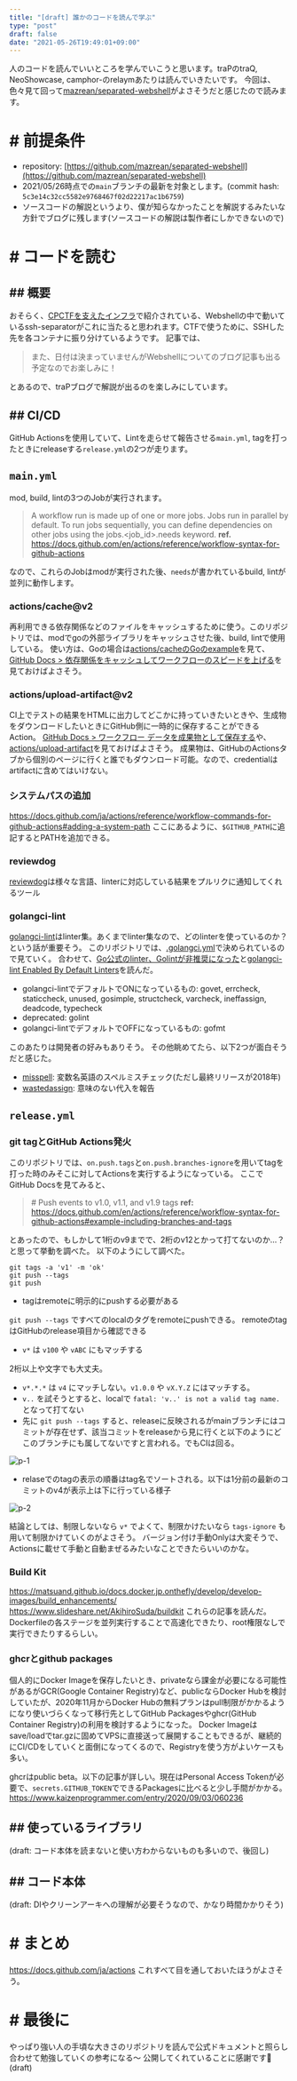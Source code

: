 ```yaml
---
title: "[draft] 誰かのコードを読んで学ぶ"
type: "post"
draft: false
date: "2021-05-26T19:49:01+09:00"
---
```


人のコードを読んでいいところを学んでいこうと思います。traPのtraQ, NeoShowcase, camphor-のrelaymあたりは読んでいきたいです。
今回は、色々見て回って[mazrean/separated-webshell](https://github.com/mazrean/separated-webshell)がよさそうだと感じたので読みます。

# # 前提条件
- repository: [https://github.com/mazrean/separated-webshell](https://github.com/mazrean/separated-webshell)
- 2021/05/26時点での`main`ブランチの最新を対象とします。(commit hash: `5c3e14c32cc5582e9768467f02d22217ac1b6759`)
- ソースコードの解説というより、僕が知らなかったことを解説するみたいな方針でブログに残します(ソースコードの解説は製作者にしかできないので)

# # コードを読む
## ## 概要
おそらく、[CPCTFを支えたインフラ](https://trap.jp/post/1303/)で紹介されている、Webshellの中で動いているssh-separatorがこれに当たると思われます。CTFで使うために、SSHした先を各コンテナに振り分けているようです。
記事では、

> また、日付は決まっていませんがWebshellについてのブログ記事も出る予定なのでお楽しみに！

とあるので、traPブログで解説が出るのを楽しみにしています。

## ## CI/CD
GitHub Actionsを使用していて、Lintを走らせて報告させる`main.yml`, tagを打ったときにreleaseする`release.yml`の2つが走ります。

## `main.yml`
mod, build, lintの3つのJobが実行されます。

> A workflow run is made up of one or more jobs. Jobs run in parallel by default. To run jobs sequentially, you can define dependencies on other jobs using the jobs.<job_id>.needs keyword.
> **ref.** https://docs.github.com/en/actions/reference/workflow-syntax-for-github-actions

なので、これらのJobはmodが実行された後、`needs`が書かれているbuild, lintが並列に動作します。

### actions/cache@v2
再利用できる依存関係などのファイルをキャッシュするために使う。このリポジトリでは、modでgoの外部ライブラリをキャッシュさせた後、build, lintで使用している。
使い方は、Goの場合は[actions/cacheのGoのexample](https://github.com/actions/cache/blob/main/examples.md#go---modules)を見て、[GitHub Docs > 依存関係をキャッシュしてワークフローのスピードを上げる](https://docs.github.com/ja/actions/guides/caching-dependencies-to-speed-up-workflows)を見ておけばよさそう。

### actions/upload-artifact@v2
CI上でテストの結果をHTMLに出力してどこかに持っていきたいときや、生成物をダウンロードしたいときにGitHub側に一時的に保存することができるAction。
[GitHub Docs > ワークフロー データを成果物として保存する](https://docs.github.com/ja/actions/guides/storing-workflow-data-as-artifacts)や、[actions/upload-artifact](https://github.com/actions/upload-artifact)を見ておけばよさそう。
成果物は、GitHubのActionsタブから個別のページに行くと誰でもダウンロード可能。なので、credentialはartifactに含めてはいけない。

### システムパスの追加
https://docs.github.com/ja/actions/reference/workflow-commands-for-github-actions#adding-a-system-path
ここにあるように、`$GITHUB_PATH`に追記するとPATHを追加できる。

### reviewdog
[reviewdog](https://github.com/reviewdog/reviewdog)は様々な言語、linterに対応している結果をプルリクに通知してくれるツール

### golangci-lint
[golangci-lint](https://github.com/golangci/golangci-lint)はlinter集。あくまでlinter集なので、どのlinterを使っているのか？という話が重要そう。
このリポジトリでは、[.golangci.yml](https://github.com/mazrean/separated-webshell/blob/main/.golangci.yml)で決められているので見ていく。
合わせて、[Go公式のlinter、Golintが非推奨になった](https://zenn.dev/sanpo_shiho/articles/09d1da9af91998)と[golangci-lint Enabled By Default Linters](https://golangci-lint.run/usage/linters/#enabled-by-default-linters)を読んだ。

- golangci-lintでデフォルトでONになっているもの: govet, errcheck, staticcheck, unused, gosimple, structcheck, varcheck, ineffassign, deadcode, typecheck
- deprecated: golint
- golangci-lintでデフォルトでOFFになっているもの: gofmt

このあたりは開発者の好みもありそう。
その他眺めてたら、以下2つが面白そうだと感じた。

- [misspell](https://github.com/client9/misspell): 変数名英語のスペルミスチェック(ただし最終リリースが2018年)
- [wastedassign](https://github.com/sanposhiho/wastedassign): 意味のない代入を報告

## `release.yml`
### git tagとGitHub Actions発火
このリポジトリでは、`on.push.tags`と`on.push.branches-ignore`を用いてtagを打った時のみそこに対してActionsを実行するようになっている。
ここでGitHub Docsを見てみると、

> \# Push events to v1.0, v1.1, and v1.9 tags
> **ref:** https://docs.github.com/en/actions/reference/workflow-syntax-for-github-actions#example-including-branches-and-tags

とあったので、もしかして1桁のv9までで、2桁のv12とかって打てないのか...？と思って挙動を調べた。
以下のようにして調べた。

```shell
git tags -a 'v1' -m 'ok'
git push --tags
git push
```

- tagはremoteに明示的にpushする必要がある

`git push --tags` ですべてのlocalのタグをremoteにpushできる。
remoteのtagはGitHubのrelease項目から確認できる

- `v*` は `v100` や `vABC` にもマッチする

2桁以上や文字でも大丈夫。

- `v*.*.*` は `v4` にマッチしない。`v1.0.0` や `vX.Y.Z` にはマッチする。
- `v..` を試そうとすると、localで `fatal: 'v..' is not a valid tag name.` となって打てない
- 先に `git push --tags` すると、releaseに反映されるがmainブランチにはコミットが存在せず、該当コミットをreleaseから見に行くと以下のようにどこのブランチにも属してないですと言われる。でもCIは回る。

![p-1](p-1.png)

- relaseでのtagの表示の順番はtag名でソートされる。以下は1分前の最新のコミットのv4が表示上は下に行っている様子

![p-2](p-2.png)

結論としては、制限しないなら `v*` でよくて、制限かけたいなら `tags-ignore` も用いて制限かけていくのがよさそう。
バージョン付け手動Onlyは大変そうで、Actionsに載せて手動と自動まぜるみたいなことできたらいいのかな。

### Build Kit
https://matsuand.github.io/docs.docker.jp.onthefly/develop/develop-images/build_enhancements/
https://www.slideshare.net/AkihiroSuda/buildkit
これらの記事を読んだ。Dockerfileの各ステージを並列実行することで高速化できたり、root権限なしで実行できたりするらしい。

### ghcrとgithub packages
個人的にDocker Imageを保存したいとき、privateなら課金が必要になる可能性があるがGCR(Google Container Registry)など、publicならDocker Hubを検討していたが、2020年11月からDocker Hubの無料プランはpull制限がかかるようになり使いづらくなって移行先としてGitHub Packagesやghcr(GitHub Container Registry)の利用を検討するようになった。
Docker Imageはsave/loadでtar.gzに固めてVPSに直接送って展開することもできるが、継続的にCI/CDをしていくと面倒になってくるので、Registryを使う方がよいケースも多い。

ghcrはpublic beta。以下の記事が詳しい。現在はPersonal Access Tokenが必要で、`secrets.GITHUB_TOKEN`でできるPackagesに比べると少し手間がかかる。
https://www.kaizenprogrammer.com/entry/2020/09/03/060236

## ## 使っているライブラリ
(draft: コード本体を読まないと使い方わからないものも多いので、後回し)

## ## コード本体
(draft: DIやクリーンアーキへの理解が必要そうなので、かなり時間かかりそう)

# # まとめ
https://docs.github.com/ja/actions
これすべて目を通しておいたほうがよさそう。

# # 最後に
やっぱり強い人の手頃な大きさのリポジトリを読んで公式ドキュメントと照らし合わせて勉強していくの参考になる〜
公開してくれていることに感謝です🙏
(draft)
